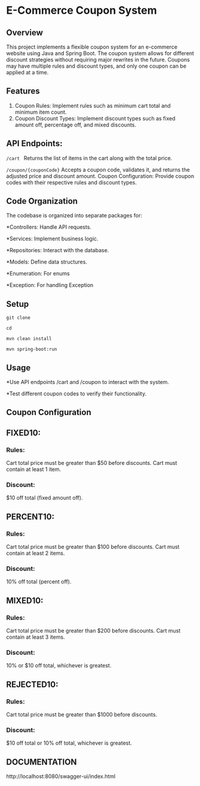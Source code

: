 # E-Commerce Coupon System

## Overview
This project implements a flexible coupon system for an e-commerce website using Java and Spring Boot. The coupon system allows for different discount strategies without requiring major rewrites in the future. Coupons may have multiple rules and discount types, and only one coupon can be applied at a time.

## Features
 1. Coupon Rules: Implement rules such as minimum cart total and minimum item count.
 2. Coupon Discount Types: Implement discount types such as fixed amount off, percentage off, and mixed discounts.
## API Endpoints:
```/cart ``` 
Returns the list of items in the cart along with the total price.

```/coupon/{couponCode}``` Accepts a coupon code, validates it, and returns the adjusted price and discount amount.
Coupon Configuration: Provide coupon codes with their respective rules and discount types.

## Code Organization

The codebase is organized into separate packages for:

*Controllers: Handle API requests.

*Services: Implement business logic.

*Repositories: Interact with the database.

*Models: Define data structures.

*Enumeration: For enums

*Exception: For handling Exception

## Setup
```git clone  ```

```cd ```

```mvn clean install```

```mvn spring-boot:run```

## Usage

*Use API endpoints /cart and /coupon to interact with the system.

*Test different coupon codes to verify their functionality.

## Coupon Configuration
 
## FIXED10:
### Rules:
Cart total price must be greater than $50 before discounts.
Cart must contain at least 1 item.
### Discount: 
$10 off total (fixed amount off).

## PERCENT10:
### Rules:
Cart total price must be greater than $100 before discounts.
Cart must contain at least 2 items.
### Discount:
10% off total (percent off).

## MIXED10:
### Rules:
Cart total price must be greater than $200 before discounts.
Cart must contain at least 3 items.
### Discount:
10% or $10 off total, whichever is greatest.

## REJECTED10:
### Rules:
Cart total price must be greater than $1000 before discounts.
### Discount:
$10 off total or 10% off total, whichever is greatest.


## DOCUMENTATION
http://localhost:8080/swagger-ui/index.html